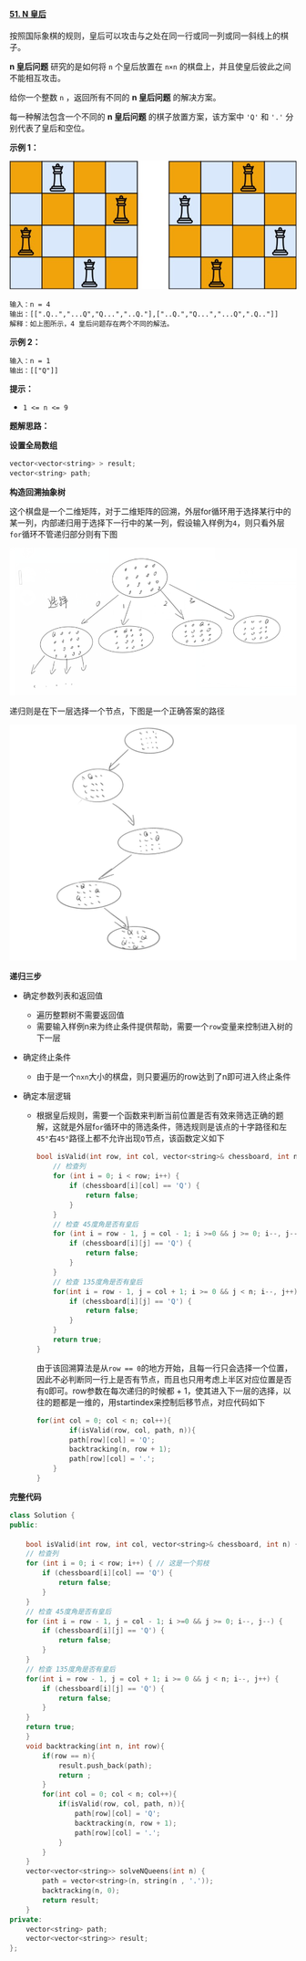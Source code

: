 #### [51. N 皇后](https://leetcode.cn/problems/n-queens/)

按照国际象棋的规则，皇后可以攻击与之处在同一行或同一列或同一斜线上的棋子。

**n 皇后问题** 研究的是如何将 `n` 个皇后放置在 `n×n` 的棋盘上，并且使皇后彼此之间不能相互攻击。

给你一个整数 `n` ，返回所有不同的 **n 皇后问题** 的解决方案。

每一种解法包含一个不同的 **n 皇后问题** 的棋子放置方案，该方案中 `'Q'` 和 `'.'` 分别代表了皇后和空位。

**示例 1：**

![img](image\leetcode51.png)

```
输入：n = 4
输出：[[".Q..","...Q","Q...","..Q."],["..Q.","Q...","...Q",".Q.."]]
解释：如上图所示，4 皇后问题存在两个不同的解法。
```

**示例 2：**

```
输入：n = 1
输出：[["Q"]]
```

**提示：**

- `1 <= n <= 9`

**题解思路：**

**设置全局数组**

```c++
vector<vector<string> > result;
vector<string> path; 
```

**构造回溯抽象树**

这个棋盘是一个二维矩阵，对于二维矩阵的回溯，外层for循环用于选择某行中的某一列，内部递归用于选择下一行中的某一列，假设输入样例为`4`，则只看外层`for`循环不管递归部分则有下图

![leetcode51_回溯抽象树_1](image\leetcode51_回溯抽象树_1.png)

递归则是在下一层选择一个节点，下图是一个正确答案的路径

![leetcode51_回溯抽象树_2](image\leetcode51_回溯抽象树_2.png)

**递归三步**

- 确定参数列表和返回值
  - 遍历整颗树不需要返回值
  - 需要输入样例n来为终止条件提供帮助，需要一个`row`变量来控制进入树的下一层
- 确定终止条件
  - 由于是一个`nxn`大小的棋盘，则只要遍历的row达到了n即可进入终止条件

- 确定本层逻辑

  - 根据皇后规则，需要一个函数来判断当前位置是否有效来筛选正确的题解，这就是外层f`or`循环中的筛选条件，筛选规则是该点的十字路径和左`45°`右`45°`路径上都不允许出现`Q`节点，该函数定义如下

    ```c++
    bool isValid(int row, int col, vector<string>& chessboard, int n) {
        // 检查列
        for (int i = 0; i < row; i++) {
            if (chessboard[i][col] == 'Q') {
                return false;
            }
        }
        // 检查 45度角是否有皇后
        for (int i = row - 1, j = col - 1; i >=0 && j >= 0; i--, j--) {
            if (chessboard[i][j] == 'Q') {
                return false;
            }
        }
        // 检查 135度角是否有皇后
        for(int i = row - 1, j = col + 1; i >= 0 && j < n; i--, j++) {
            if (chessboard[i][j] == 'Q') {
                return false;
            }
        }
        return true;
    }
    ```

    由于该回溯算法是从`row == 0`的地方开始，且每一行只会选择一个位置，因此不必判断同一行上是否有节点，而且也只用考虑上半区对应位置是否有`Q`即可。row参数在每次递归的时候都 + 1，使其进入下一层的选择，以往的题都是一维的，用startindex来控制后移节点，对应代码如下

    ```c++
    for(int col = 0; col < n; col++){
        	if(isValid(row, col, path, n)){
        	path[row][col] = 'Q';
        	backtracking(n, row + 1);
        	path[row][col] = '.';
        }
    }
    ```

    

**完整代码**

```c++
class Solution {
public:

    bool isValid(int row, int col, vector<string>& chessboard, int n) {
    // 检查列
    for (int i = 0; i < row; i++) { // 这是一个剪枝
        if (chessboard[i][col] == 'Q') {
            return false;
        }
    }
    // 检查 45度角是否有皇后
    for (int i = row - 1, j = col - 1; i >=0 && j >= 0; i--, j--) {
        if (chessboard[i][j] == 'Q') {
            return false;
        }
    }
    // 检查 135度角是否有皇后
    for(int i = row - 1, j = col + 1; i >= 0 && j < n; i--, j++) {
        if (chessboard[i][j] == 'Q') {
            return false;
        }
    }
    return true;
    }
    void backtracking(int n, int row){
        if(row == n){
            result.push_back(path);
            return ;
        }
        for(int col = 0; col < n; col++){
            if(isValid(row, col, path, n)){
                path[row][col] = 'Q';
                backtracking(n, row + 1);
                path[row][col] = '.';
            }
        }
    }
    vector<vector<string>> solveNQueens(int n) {
        path = vector<string>(n, string(n , '.'));
        backtracking(n, 0);
        return result;
    }
private:
    vector<string> path;
    vector<vector<string>> result;
};
```

​    